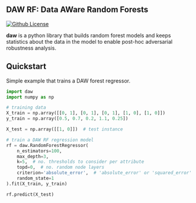 DAW RF: Data AWare Random Forests
---
<!--[![PyPi version](https://img.shields.io/pypi/v/dare-rf)](https://pypi.org/project/dare-rf/)-->
<!--[![Python version](https://img.shields.io/badge/python-3.7%20%7C%203.8%20%7C%203.9%20%7C%203.10-blue)](https://pypi.org/project/dare-rf/)-->
[![Github License](https://img.shields.io/badge/License-Apache%202.0-blue.svg)](https://github.com/jjbrophy47/dare_rf/blob/master/LICENSE)
<!--[![Build](https://github.com/jjbrophy47/dare_rf/actions/workflows/wheels.yml/badge.svg?branch=v1.0.0)](https://github.com/jjbrophy47/dare_rf/actions/workflows/wheels.yml)-->

**daw** is a python library that builds random forest models and keeps statistics about the data in the model to enable post-hoc adversarial robustness analysis.

<!--<p align="center">
	<img align="center" src="images/thumbnail.png" alt="thumbnail", width="350">
</p>-->

<!--Installation
---
```sh
pip install dare-rf
```-->

Quickstart
---
Simple example that trains a DAW forest regressor.

```python
import daw
import numpy as np

# training data
X_train = np.array([[0, 1], [0, 1], [0, 1], [1, 0], [1, 0]])
y_train = np.array([0.5, 0.7, 0.2, 1.1, 0.25])

X_test = np.array([[1, 0]])  # test instance

# train a DAW RF regression model
rf = daw.RandomForestRegressor(
	n_estimators=100,
	max_depth=3,
	k=5,  # no. thresholds to consider per attribute
	topd=0,  # no. random node layers
	criterion='absolute_error',  # 'absolute_error' or 'squared_error'
	random_state=1
).fit(X_train, y_train)

rf.predict(X_test)
```
